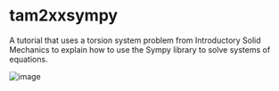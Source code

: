 # tam2xxsympy
A tutorial that uses a torsion system problem from Introductory Solid Mechanics to explain how to use the Sympy library to solve systems of equations.

![image](https://github.com/jerich931/tam2xxsympy/assets/139656538/75e92749-5763-4d8a-8bbd-9d4eda2bdca5)
